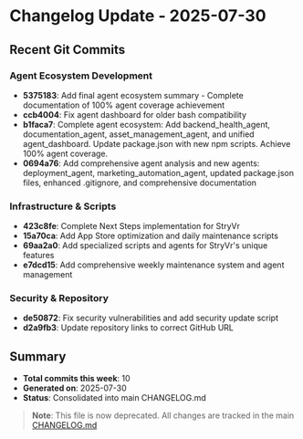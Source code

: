 # Changelog Update - 2025-07-30

## Recent Git Commits

### Agent Ecosystem Development
- **5375183**: Add final agent ecosystem summary - Complete documentation of 100% agent coverage achievement
- **ccb4004**: Fix agent dashboard for older bash compatibility
- **b1faca7**: Complete agent ecosystem: Add backend_health_agent, documentation_agent, asset_management_agent, and unified agent_dashboard. Update package.json with new npm scripts. Achieve 100% agent coverage.
- **0694a76**: Add comprehensive agent analysis and new agents: deployment_agent, marketing_automation_agent, updated package.json files, enhanced .gitignore, and comprehensive documentation

### Infrastructure & Scripts
- **423c8fe**: Complete Next Steps implementation for StryVr
- **15a70ca**: Add App Store optimization and daily maintenance scripts
- **69aa2a0**: Add specialized scripts and agents for StryVr's unique features
- **e7dcd15**: Add comprehensive weekly maintenance system and agent management

### Security & Repository
- **de50872**: Fix security vulnerabilities and add security update script
- **d2a9fb3**: Update repository links to correct GitHub URL

## Summary
- **Total commits this week**: 10
- **Generated on**: 2025-07-30
- **Status**: Consolidated into main CHANGELOG.md

> **Note**: This file is now deprecated. All changes are tracked in the main [CHANGELOG.md](./CHANGELOG.md)

